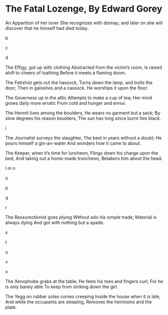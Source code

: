 # The Fatal Lozenge, By Edward Gorey

An Apparition of her lover She recognizes with dismay;
and later on she will discover that he himself had died today.

b

c

d

The Effigy, got up with clothing
Abstracted from the victim’s room,
Is raised aloft to cheers of loathing
Before it meets a flaming doom.

The Fetishist gets out the hassock,
Turns down the lamp, and bolts the door;
Then in galoshes and a cassock.
He worships it upon the floor.

The Governess up in the attic
Attempts to make a cup of tea;
Her mind grows daily more erratic
From cold and hunger and ennui.

The Hermit lives among the boulders,
He wears no garment but a sack;
By slow degrees his reason boulders,
The sun has long since burnt him black.

i

The Journalist surveys the slaughter,
The best in years without a doubt;
He pours himself a gin-an-water
And wonders how it came to about.

The Keeper, when it’s time for luncheon,
Flings down his charge upon the bed,
And taking out a home-made truncheon,
Belabors him about the head.

l
m
n

o

p

q

r

The Ressurectionist goes plying
Without ado his simple trade;
Material is always dying
And got with nothing but a spade.

s

t

u

v

x

The Xenophobe grabs at the table,
He feels his toes and fingers curl;
For he is only barely able
To keep from striking down the girl.

The Yegg on rubber soles comes creeping
Inside the house when it is late,
And while the occupants are sleeping,
Removes the heirlooms and the plate.
